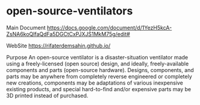 # open-source-ventilators
Main Document
https://docs.google.com/document/d/1YezH5kcA-ZsNA6koQlfaQdFa5DGCtCxPJXJS1MkM75g/edit#

WebSite
https://rifaterdemsahin.github.io/

Purpose
An open-source ventilator is a disaster-situation ventilator made using a freely-licensed (open source) design, and ideally, freely-available components and parts (open-source hardware). Designs, components, and parts may be anywhere from completely reverse engineered or completely new creations, components may be adaptations of various inexpensive existing products, and special hard-to-find and/or expensive parts may be 3D printed instead of purchased.

